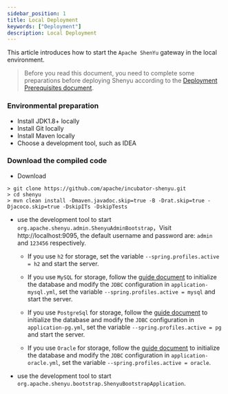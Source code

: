 ```yaml
---
sidebar_position: 1
title: Local Deployment
keywords: ["Deployment"]
description: Local Deployment
---
```


This article introduces how to start the `Apache ShenYu` gateway in the local environment.

> Before you read this document, you need to complete some preparations before deploying Shenyu according to the [Deployment Prerequisites document](./deployment-before.md).

### Environmental preparation

* Install JDK1.8+ locally
* Install Git locally
* Install Maven locally
* Choose a development tool, such as IDEA

### Download the compiled code

* Download

```
> git clone https://github.com/apache/incubator-shenyu.git
> cd shenyu
> mvn clean install -Dmaven.javadoc.skip=true -B -Drat.skip=true -Djacoco.skip=true -DskipITs -DskipTests
```

* use the development tool to start `org.apache.shenyu.admin.ShenyuAdminBootstrap`，Visit http://localhost:9095, the default username and password are: `admin` and `123456` respectively.

  * If you use `h2` for storage, set the variable `--spring.profiles.active = h2` and start the server.

  * If you use `MySQL` for storage, follow the [guide document](./deployment-before.md#mysql) to initialize the database and modify the `JDBC` configuration in `application-mysql.yml`, set the variable `--spring.profiles.active = mysql` and start the server.

  * If you use `PostgreSql` for storage, follow the [guide document](./deployment-before.md#postgresql) to initialize the database and modify the `JDBC` configuration in `application-pg.yml`, set the variable `--spring.profiles.active = pg` and start the server.

  * If you use `Oracle` for storage, follow the [guide document](./deployment-before.md#oracle) to initialize the database and modify the `JDBC` configuration in `application-oracle.yml`, set the variable `--spring.profiles.active = oracle`.

* use the development tool to start `org.apache.shenyu.bootstrap.ShenyuBootstrapApplication`.











